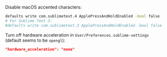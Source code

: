 Disable macOS accented characters:

```bash
defaults write com.sublimetext.4 ApplePressAndHoldEnabled -bool false
# For Sublime Text 3:
#defaults write com.sublimetext.3 ApplePressAndHoldEnabled -bool false
```

Turn off hardware acceleration in `User/Preferences.sublime-settings` (default seems to be `opengl`):

```json
"hardware_acceleration": "none"
```
